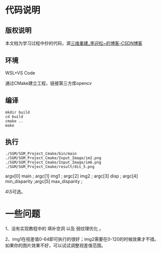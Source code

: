 # 代码说明

## 版权说明

本文档为学习过程中抄的代码，源[三维重建\_李迎松\~的博客-CSDN博客](https://blog.csdn.net/rs_lys/category_9701974.html?spm=1001.2014.3001.5482)

## 环境

WSL+VS Code

通过CMake建立工程，链接第三方库opencv

## 编译

```
mkdir build
cd build
cmake ..
make
```

## 执行

```/home/choc01ate/SGM/SGM_Project_Cmake/bin/main
./SGM/SGM_Project_Cmake/bin/main ./SGM/SGM_Project_Cmake/Input_Image/im2.png ./SGM/SGM_Project_Cmake/Input_Image/im6.png ./SGM/SGM_Project_Cmake/result/dis_5.png
```

argv[0] main ; argc[1] img1 ; argc[2] img2 ; argc[3] disp ; argc[4] min_disparity ;argc[5] max_disparity ;

4\5可选。

# 一些问题

1、没有实现教程中的 填补空洞 以及 弱纹理优化 。

2、img1在视差值0-64即可执行的很好；img2需要在0-120的时候效果才不错。如果你的图片效果不好，可以试试调整视差值范围。
